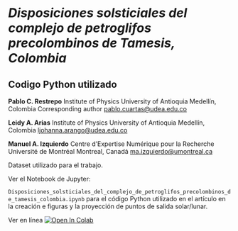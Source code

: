 
#  *Disposiciones solsticiales del complejo de petroglifos precolombinos de Tamesis, Colombia*
## Codigo Python utilizado

**Pablo C. Restrepo**
Institute of Physics
University of Antioquia
Medellín, Colombia
Corresponding author
pablo.cuartas@udea.edu.co


**Leidy A. Arias**
Institute of Physics
University of Antioquia
Medellín, Colombia
ljohanna.arango@udea.edu.co

**Manuel A. Izquierdo**
Centre d’Expertise Numérique pour la Recherche
Université de Montréal
Montreal, Canadá
ma.izquierdo@umontreal.ca


Dataset utilizado para el trabajo.

Ver el Notebook de Jupyter:

`Disposiciones_solsticiales_del_complejo_de_petroglifos_precolombinos_de_tamesis_colombia.ipynb` para el código Python utilizado en el artículo en la creación e figuras y la proyección de puntos de salida solar/lunar.

Ver en línea [![Open In Colab](https://colab.research.google.com/assets/colab-badge.svg)](https://github.com/aizquier/tamesis_petroglyphs_data/blob/master/Disposiciones_solsticiales_del_complejo_de_petroglifos_precolombinos_de_tamesis_colombia_COLAB.ipynb)



